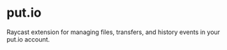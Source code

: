 # put.io

Raycast extension for managing files, transfers, and history events in your put.io account.

